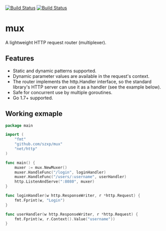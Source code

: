 [![Build Status](https://travis-ci.org/szxp/mux.svg?branch=master)](https://travis-ci.org/szxp/mux)
[![Build Status](https://ci.appveyor.com/api/projects/status/github/szxp/mux?branch=master&svg=true)](https://ci.appveyor.com/project/szxp/mux)


# mux
A lightweight HTTP request router (multiplexer).

## Features
 * Static and dynamic patterns supported.
 * Dynamic parameter values are available in the request's context.
 * The router implements the http.Handler interface, so the standard library's HTTP server can use it as a handler (see the example below).
 * Safe for concurrent use by multiple goroutines.
 * Go 1.7+ supported.

## Working exmaple
```go
package main

import (
	"fmt"
	"github.com/szxp/mux"
	"net/http"
)

func main() {
	muxer := mux.NewMuxer()
	muxer.HandleFunc("/login", loginHandler)
	muxer.HandleFunc("/users/:username", userHandler)
	http.ListenAndServe(":8080", muxer)
}

func loginHandler(w http.ResponseWriter, r *http.Request) {
	fmt.Fprint(w, "Login")
}

func userHandler(w http.ResponseWriter, r *http.Request) {
	fmt.Fprint(w, r.Context().Value("username"))
}
```
